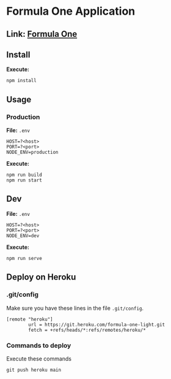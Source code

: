# Formula One Application

## Link: [Formula One](https://forumula-one-app.herokuapp.com/home)

## Install

**Execute:**

```
npm install
```

## Usage

### Production

**File:** `.env`

```
HOST=?<host>
PORT=?<port>
NODE_ENV=production
```

**Execute:**

```
npm run build
npm run start
```

## Dev

**File:** `.env`

```
HOST=?<host>
PORT=?<port>
NODE_ENV=dev
```

**Execute:**

```
npm run serve
```

## Deploy on Heroku

### .git/config

Make sure you have these lines in the file `.git/config`.

```
[remote "heroku"]
        url = https://git.heroku.com/formula-one-light.git
        fetch = +refs/heads/*:refs/remotes/heroku/*
```

### Commands to deploy

Execute these commands

`git push heroku main`
